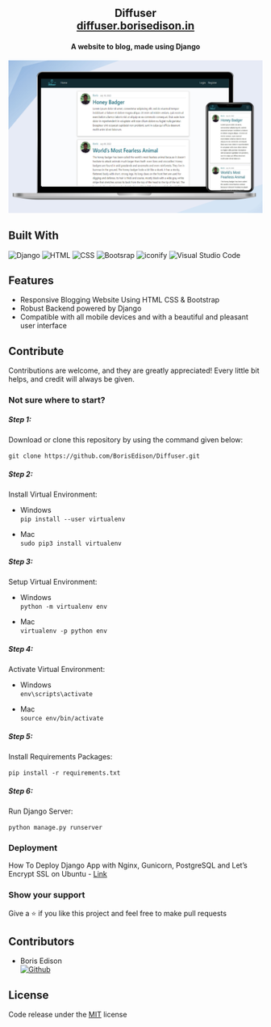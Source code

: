 <h2 align="center">
  Diffuser<br/>
  <a href="https://diffuser.borisedison.in/" target="_blank">diffuser.borisedison.in</a>
</h2>
<h4 align="center">A website to blog, made using Django</h4>
<div align="center">
  <img alt="Demo" src="Diffuser/blog/static/blog/logo/image.png" />
</div>

## Built With

![Django](https://img.shields.io/badge/Django-0C4B33?&style=for-the-badge&logo=django&logoColor=white)
![HTML](https://img.shields.io/badge/HTML-E75028?style=for-the-badge&logo=html5&logoColor=white)
![CSS](https://img.shields.io/badge/CSS-2A93C9?&style=for-the-badge&logo=css3&logoColor=white)
![Bootsrap](https://img.shields.io/badge/Bootstrap-7952B3?&style=for-the-badge&logo=bootstrap&logoColor=white)
![iconify](https://img.shields.io/badge/iconify-1767AA?&style=for-the-badge&logo=iconify&logoColor=white)
![Visual Studio Code](https://img.shields.io/badge/Visual%20Studio%20Code-0078d7.svg?style=for-the-badge&logo=visual-studio-code&logoColor=white)


## Features <a id="features"></a>

- Responsive Blogging Website Using HTML CSS & Bootstrap
- Robust Backend powered by Django
- Compatible with all mobile devices and with a beautiful and pleasant user interface


## Contribute  <a id="contribute"></a>
Contributions are welcome, and they are greatly appreciated! Every little bit helps, and credit will always be given.

### Not sure where to start?  <a id="wheretostart"></a>

##### Step 1:

Download or clone this repository by using the command given below:

`
git clone https://github.com/BorisEdison/Diffuser.git
`

##### Step 2:

Install Virtual Environment:

- Windows <br>
`pip install --user virtualenv`

- Mac <br>
`sudo pip3 install virtualenv`

##### Step 3:
Setup Virtual Environment:

- Windows <br>
`python -m virtualenv env`

- Mac <br>
`virtualenv -p python env`

##### Step 4:
Activate Virtual Environment:

- Windows <br>
`env\scripts\activate`

- Mac <br>
`source env/bin/activate`

##### Step 5:

Install Requirements Packages:

`pip install -r requirements.txt`

##### Step 6:

Run Django Server:

`python manage.py runserver`

### Deployment  <a id="deployement"></a>

How To Deploy Django App with Nginx, Gunicorn, PostgreSQL and Let’s Encrypt SSL on Ubuntu - [Link](https://www.digitalocean.com/community/tutorials/how-to-set-up-django-with-postgres-nginx-and-gunicorn-on-ubuntu-16-04)

### Show your support

Give a ⭐ if you like this project and feel free to make pull requests

## Contributors <a id="contributors"></a>
  - Boris Edison<br> 
  [![Github](https://img.shields.io/badge/GitHub-100000?style=for-the-badge&logo=github&logoColor=white)](https://github.com/BorisEdison)

## License  <a id="license"></a>

Code release under the
[MIT](https://github.com/BorisEdison/Diffuser/blob/main/LICENSE.txt) license
